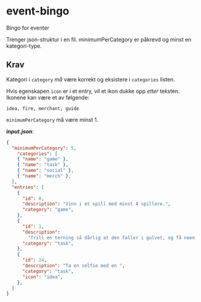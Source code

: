# event-bingo
Bingo for eventer 

Trenger json-struktur i en fil. minimumPerCategory er påkrevd og minst en kategori-type.

## Krav

Kategori i `category` *må* være korrekt og eksistere i `categories` listen.

Hvis egenskapen `icon` er i et entry, vil et ikon dukke opp _etter_ teksten. Ikonene kan være et av følgende:

    idea, fire, merchant, guide

`minimumPerCategory` må være minst 1.

***input.json***:
```json
{
  "minimumPerCategory": 5,
    "categories": [
    { "name": "game" },
    { "name": "task" },
    { "name": "social" },
    { "name": "merch" },
  ],
  "entries": [
    {
      "id": 0,
      "description": "Vinn i et spill med minst 4 spillere.",
      "category": "game",
    },
    {
      "id": 1,
      "description":
        "Trill en terning så dårlig at den faller i gulvet, og få noen andre til å plukke den opp for deg.",
      "category": "task",
    },
    {
      "id": 24,
      "description": "Ta en selfie med en ",
      "category": "task",
      "icon": "idea",
    },
  ]
}
```